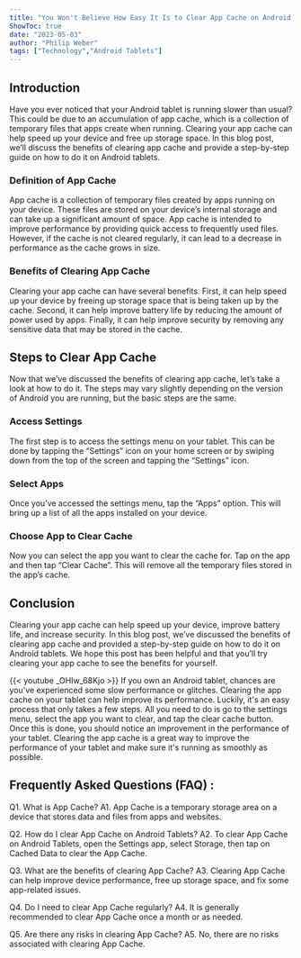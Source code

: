 ```yaml
---
title: "You Won't Believe How Easy It Is to Clear App Cache on Android Tablets!"
ShowToc: true 
date: "2023-05-03"
author: "Philip Weber" 
tags: ["Technology","Android Tablets"]
---
```

## Introduction

Have you ever noticed that your Android tablet is running slower than usual? This could be due to an accumulation of app cache, which is a collection of temporary files that apps create when running. Clearing your app cache can help speed up your device and free up storage space. In this blog post, we’ll discuss the benefits of clearing app cache and provide a step-by-step guide on how to do it on Android tablets.

### Definition of App Cache

App cache is a collection of temporary files created by apps running on your device. These files are stored on your device’s internal storage and can take up a significant amount of space. App cache is intended to improve performance by providing quick access to frequently used files. However, if the cache is not cleared regularly, it can lead to a decrease in performance as the cache grows in size.

### Benefits of Clearing App Cache

Clearing your app cache can have several benefits. First, it can help speed up your device by freeing up storage space that is being taken up by the cache. Second, it can help improve battery life by reducing the amount of power used by apps. Finally, it can help improve security by removing any sensitive data that may be stored in the cache.

## Steps to Clear App Cache

Now that we’ve discussed the benefits of clearing app cache, let’s take a look at how to do it. The steps may vary slightly depending on the version of Android you are running, but the basic steps are the same.

### Access Settings

The first step is to access the settings menu on your tablet. This can be done by tapping the “Settings” icon on your home screen or by swiping down from the top of the screen and tapping the “Settings” icon.

### Select Apps

Once you’ve accessed the settings menu, tap the “Apps” option. This will bring up a list of all the apps installed on your device.

### Choose App to Clear Cache

Now you can select the app you want to clear the cache for. Tap on the app and then tap “Clear Cache”. This will remove all the temporary files stored in the app’s cache.

## Conclusion

Clearing your app cache can help speed up your device, improve battery life, and increase security. In this blog post, we’ve discussed the benefits of clearing app cache and provided a step-by-step guide on how to do it on Android tablets. We hope this post has been helpful and that you’ll try clearing your app cache to see the benefits for yourself.

{{< youtube _OHIw_68Kjo >}} 
If you own an Android tablet, chances are you've experienced some slow performance or glitches. Clearing the app cache on your tablet can help improve its performance. Luckily, it's an easy process that only takes a few steps. All you need to do is go to the settings menu, select the app you want to clear, and tap the clear cache button. Once this is done, you should notice an improvement in the performance of your tablet. Clearing the app cache is a great way to improve the performance of your tablet and make sure it's running as smoothly as possible.

## Frequently Asked Questions (FAQ) :
Q1. What is App Cache?
A1. App Cache is a temporary storage area on a device that stores data and files from apps and websites.

Q2. How do I clear App Cache on Android Tablets?
A2. To clear App Cache on Android Tablets, open the Settings app, select Storage, then tap on Cached Data to clear the App Cache.

Q3. What are the benefits of clearing App Cache?
A3. Clearing App Cache can help improve device performance, free up storage space, and fix some app-related issues.

Q4. Do I need to clear App Cache regularly?
A4. It is generally recommended to clear App Cache once a month or as needed.

Q5. Are there any risks in clearing App Cache?
A5. No, there are no risks associated with clearing App Cache.


